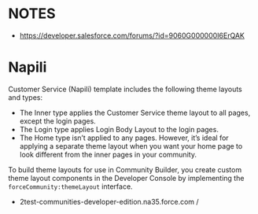 # NOTES
* https://developer.salesforce.com/forums/?id=9060G000000I6ErQAK 

# Napili
Customer Service (Napili) template includes the following theme layouts and types:
* The Inner type applies the Customer Service theme layout to all pages, except the login pages.
* The Login type applies Login Body Layout to the login pages.
* The Home type isn’t applied to any pages. However, it’s ideal for applying a separate theme layout when you want your home page to look different from the inner pages in your community.

To build theme layouts for use in Community Builder, you create custom theme layout components in the Developer Console by implementing the `forceCommunity:themeLayout` interface.

* 2test-communities-developer-edition.na35.force.com /
